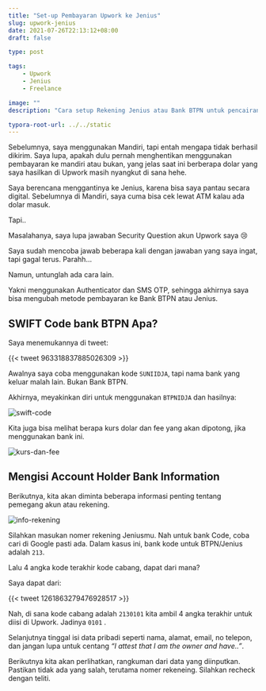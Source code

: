 ```yaml
---
title: "Set-up Pembayaran Upwork ke Jenius"
slug: upwork-jenius
date: 2021-07-26T22:13:12+08:00
draft: false

type: post

tags:
    - Upwork
    - Jenius
    - Freelance

image: ""
description: "Cara setup Rekening Jenius atau Bank BTPN untuk pencairan dana di Upwork"

typora-root-url: ../../static
---
```


Sebelumnya, saya menggunakan Mandiri, tapi entah mengapa tidak berhasil dikirim. Saya lupa, apakah dulu pernah menghentikan menggunakan pembayaran ke mandiri atau bukan, yang jelas saat ini berberapa dolar yang saya hasilkan di Upwork masih nyangkut di sana hehe.

Saya berencana menggantinya ke Jenius, karena bisa saya pantau secara digital. Sebelumnya di Mandiri, saya cuma bisa cek lewat ATM kalau ada dolar masuk.

Tapi..

Masalahanya, saya lupa jawaban Security Question akun Upwork saya :cry:

Saya sudah mencoba jawab beberapa kali dengan jawaban yang saya ingat, tapi gagal terus. Parahh…

Namun, untunglah ada cara lain.

Yakni menggunakan Authenticator dan SMS OTP, sehingga akhirnya saya bisa mengubah metode pembayaran ke Bank BTPN atau Jenius.

## SWIFT Code bank BTPN Apa?

Saya menemukannya di tweet:

{{< tweet 963318837885026309 >}}

Awalnya saya coba menggunakan kode `SUNIIDJA`, tapi nama bank yang keluar malah lain. Bukan Bank BTPN.

Akhirnya, meyakinkan diri untuk menggunakan `BTPNIDJA` dan hasilnya:

![swift-code](/img/upwork-jenius/swift-code.png)

Kita juga bisa melihat berapa kurs dolar dan fee yang akan dipotong, jika menggunakan bank ini.

![kurs-dan-fee](/img/upwork-jenius/kurs-dan-fee.png)

## Mengisi Account Holder Bank Information

Berikutnya, kita akan diminta beberapa informasi penting tentang pemegang akun atau rekening.

![info-rekening](/img/upwork-jenius/info-rekening.png)

Silahkan masukan nomer rekening Jeniusmu. Nah untuk bank Code, coba cari di Google pasti ada. Dalam kasus ini, bank kode untuk BTPN/Jenius adalah `213`.

Lalu 4 angka kode terakhir kode cabang, dapat dari mana?

Saya dapat dari:

{{< tweet 1261863279476928517 >}}

Nah, di sana kode cabang adalah `2130101` kita ambil 4 angka terakhir untuk diisi di Upwork. Jadinya `0101` .

Selanjutnya tinggal isi data pribadi seperti nama, alamat, email, no telepon, dan jangan lupa untuk centang *“I attest that I am the owner and have..”*.

Berikutnya kita akan perlihatkan, rangkuman dari data yang diinputkan. Pastikan tidak ada yang salah, terutama nomer rekeneing. Silahkan recheck dengan teliti.